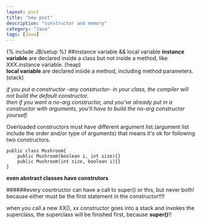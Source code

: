 ```yaml
---
layout: post
title: "new post"
description: "constructor and memory"
category: "Java"
tags: [Java]
---
```

{% include JB/setup %}
##instance variable && local variable
**instance variable** are declared inside a class but not inside a method, like XXX.instance variable. (heap)  
**local variable** are declared inside a method, including method parameters. (stack)

*if you put a constructor -any constructor- in your class, the compiler will not build the default constructor.  
then if you want a no-arg constructor, and you've already put in a constructor with arguments, you'll have to build the no-arg constructor yourself.*

Overloaded constructors must have different argument list.(argument list include the order and/or type of arguments)
that means it's ok for following two constructors.

```
public class Mushroom{
	public Mushroom(boolean i, int size){}
	public Mushroom(int size, boolean i){}
}
```

**even abstract classes have construtors**

######every cosntructor can have a call to super() or this, but never both! because either must be the first statement in the constructor!!!!

when you call a new XX(),  xx constructor goes into a stack and invokes the superclass, the superclass will be finished first, because **super()**!!